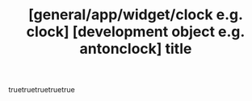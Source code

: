 ---
name: Bangle Bug custom form
about: 'Bangle: Create a report to help us improve!'
title: "[general/app/widget/clock e.g. clock] [development object e.g. antonclock]
  title"
labels: bug
assignees: ''
body:
  - type: markdown
    attributes:
      value: |
        ### If you have a question then 
        ### ** Ask it in the [forum](http://forum.espruino.com/microcosms/1424/), please! **
  - type: dropdown
    id: bangle
    attributes:
      label: version
      description: Bangle version?
      options:
        - Bangle 1
        - Bangle 2
  - type: textarea
    id: report
    attributes:
      label: Bug description
      description: and please mention expected behaviour
      placeholder: |
        **Describe the bug**
        A clear and concise description of what the bug is.
        
        **Expected behavior**
        A clear and concise description of what you expected to happen.
  - type: textarea
    id: log_screens
    attributes:
      label: Log file or log outp or screenshots
      placeholder: |
        logfile, logoutout or screen
  - type: textarea
    id: addional
    attributes:
      label: Additional context
      description: for further helpfull information
      placeholder: |
        for further helpfull information
---